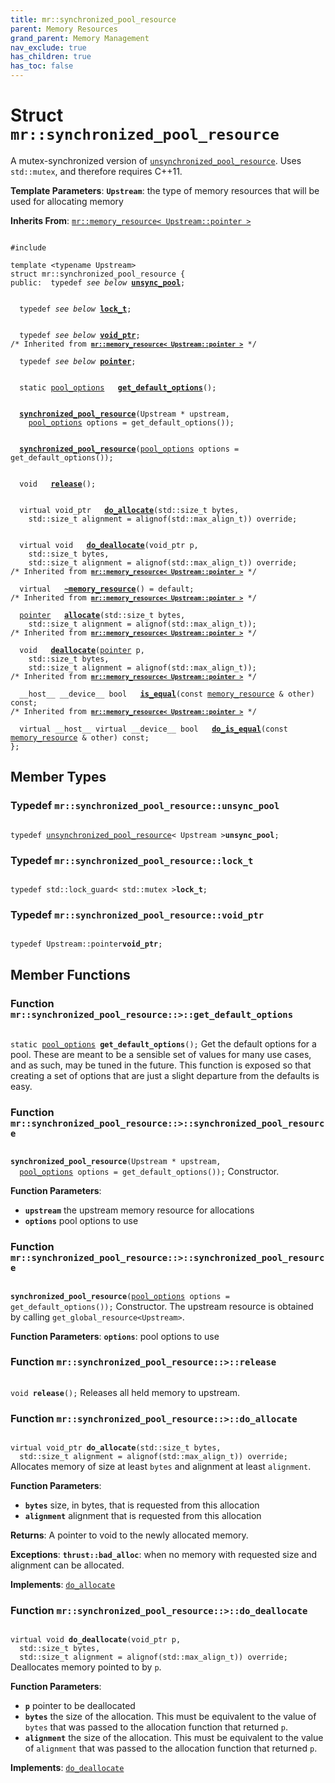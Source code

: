 ```yaml
---
title: mr::synchronized_pool_resource
parent: Memory Resources
grand_parent: Memory Management
nav_exclude: true
has_children: true
has_toc: false
---
```


# Struct `mr::synchronized_pool_resource`

A mutex-synchronized version of <code><a href="/thrust/api/classes/classmr_1_1unsynchronized__pool__resource.html">unsynchronized&#95;pool&#95;resource</a></code>. Uses <code>std::mutex</code>, and therefore requires C++11.

**Template Parameters**:
**`Upstream`**: the type of memory resources that will be used for allocating memory 

**Inherits From**:
[`mr::memory_resource< Upstream::pointer >`](/thrust/api/classes/classmr_1_1memory__resource.html)

<code class="doxybook">
<span>#include <thrust/mr/sync_pool.h></span><br>
<span>template &lt;typename Upstream&gt;</span>
<span>struct mr::synchronized&#95;pool&#95;resource {</span>
<span>public:</span><span>&nbsp;&nbsp;typedef <i>see below</i> <b><a href="/thrust/api/classes/structmr_1_1synchronized__pool__resource.html#typedef-unsync_pool">unsync&#95;pool</a></b>;</span>
<br>
<span>&nbsp;&nbsp;typedef <i>see below</i> <b><a href="/thrust/api/classes/structmr_1_1synchronized__pool__resource.html#typedef-lock_t">lock&#95;t</a></b>;</span>
<br>
<span>&nbsp;&nbsp;typedef <i>see below</i> <b><a href="/thrust/api/classes/structmr_1_1synchronized__pool__resource.html#typedef-void_ptr">void&#95;ptr</a></b>;</span>
<span class="doxybook-comment">/* Inherited from <code><b><a href="/thrust/api/classes/classmr_1_1memory__resource.html">mr::memory&#95;resource&lt; Upstream::pointer &gt;</a></b></code> */</span><br>
<span>&nbsp;&nbsp;typedef <i>see below</i> <b><a href="/thrust/api/classes/classmr_1_1memory__resource.html#typedef-pointer">pointer</a></b>;</span>
<br>
<span>&nbsp;&nbsp;static <a href="/thrust/api/classes/structmr_1_1pool__options.html">pool_options</a> </span><span>&nbsp;&nbsp;<b><a href="/thrust/api/classes/structmr_1_1synchronized__pool__resource.html#function-get_default_options">get&#95;default&#95;options</a></b>();</span>
<br>
<span>&nbsp;&nbsp;<b><a href="/thrust/api/classes/structmr_1_1synchronized__pool__resource.html#function-synchronized_pool_resource">synchronized&#95;pool&#95;resource</a></b>(Upstream * upstream,</span>
<span>&nbsp;&nbsp;&nbsp;&nbsp;<a href="/thrust/api/classes/structmr_1_1pool__options.html">pool_options</a> options = get&#95;default&#95;options());</span>
<br>
<span>&nbsp;&nbsp;<b><a href="/thrust/api/classes/structmr_1_1synchronized__pool__resource.html#function-synchronized_pool_resource">synchronized&#95;pool&#95;resource</a></b>(<a href="/thrust/api/classes/structmr_1_1pool__options.html">pool_options</a> options = get&#95;default&#95;options());</span>
<br>
<span>&nbsp;&nbsp;void </span><span>&nbsp;&nbsp;<b><a href="/thrust/api/classes/structmr_1_1synchronized__pool__resource.html#function-release">release</a></b>();</span>
<br>
<span>&nbsp;&nbsp;virtual void_ptr </span><span>&nbsp;&nbsp;<b><a href="/thrust/api/classes/structmr_1_1synchronized__pool__resource.html#function-do_allocate">do&#95;allocate</a></b>(std::size_t bytes,</span>
<span>&nbsp;&nbsp;&nbsp;&nbsp;std::size_t alignment = alignof(std::max&#95;align&#95;t)) override;</span>
<br>
<span>&nbsp;&nbsp;virtual void </span><span>&nbsp;&nbsp;<b><a href="/thrust/api/classes/structmr_1_1synchronized__pool__resource.html#function-do_deallocate">do&#95;deallocate</a></b>(void_ptr p,</span>
<span>&nbsp;&nbsp;&nbsp;&nbsp;std::size_t bytes,</span>
<span>&nbsp;&nbsp;&nbsp;&nbsp;std::size_t alignment = alignof(std::max&#95;align&#95;t)) override;</span>
<span class="doxybook-comment">/* Inherited from <code><b><a href="/thrust/api/classes/classmr_1_1memory__resource.html">mr::memory&#95;resource&lt; Upstream::pointer &gt;</a></b></code> */</span><br>
<span>&nbsp;&nbsp;virtual </span><span>&nbsp;&nbsp;<b><a href="/thrust/api/classes/classmr_1_1memory__resource.html#function-~memory_resource">~memory&#95;resource</a></b>() = default;</span>
<span class="doxybook-comment">/* Inherited from <code><b><a href="/thrust/api/classes/classmr_1_1memory__resource.html">mr::memory&#95;resource&lt; Upstream::pointer &gt;</a></b></code> */</span><br>
<span>&nbsp;&nbsp;<a href="/thrust/api/classes/classmr_1_1memory__resource.html#typedef-pointer">pointer</a> </span><span>&nbsp;&nbsp;<b><a href="/thrust/api/classes/classmr_1_1memory__resource.html#function-allocate">allocate</a></b>(std::size_t bytes,</span>
<span>&nbsp;&nbsp;&nbsp;&nbsp;std::size_t alignment = alignof(std::max&#95;align&#95;t));</span>
<span class="doxybook-comment">/* Inherited from <code><b><a href="/thrust/api/classes/classmr_1_1memory__resource.html">mr::memory&#95;resource&lt; Upstream::pointer &gt;</a></b></code> */</span><br>
<span>&nbsp;&nbsp;void </span><span>&nbsp;&nbsp;<b><a href="/thrust/api/classes/classmr_1_1memory__resource.html#function-deallocate">deallocate</a></b>(<a href="/thrust/api/classes/classmr_1_1memory__resource.html#typedef-pointer">pointer</a> p,</span>
<span>&nbsp;&nbsp;&nbsp;&nbsp;std::size_t bytes,</span>
<span>&nbsp;&nbsp;&nbsp;&nbsp;std::size_t alignment = alignof(std::max&#95;align&#95;t));</span>
<span class="doxybook-comment">/* Inherited from <code><b><a href="/thrust/api/classes/classmr_1_1memory__resource.html">mr::memory&#95;resource&lt; Upstream::pointer &gt;</a></b></code> */</span><br>
<span>&nbsp;&nbsp;__host__ __device__ bool </span><span>&nbsp;&nbsp;<b><a href="/thrust/api/classes/classmr_1_1memory__resource.html#function-is_equal">is&#95;equal</a></b>(const <a href="/thrust/api/classes/classmr_1_1memory__resource.html">memory_resource</a> & other) const;</span>
<span class="doxybook-comment">/* Inherited from <code><b><a href="/thrust/api/classes/classmr_1_1memory__resource.html">mr::memory&#95;resource&lt; Upstream::pointer &gt;</a></b></code> */</span><br>
<span>&nbsp;&nbsp;virtual __host__ virtual __device__ bool </span><span>&nbsp;&nbsp;<b><a href="/thrust/api/classes/classmr_1_1memory__resource.html#function-do_is_equal">do&#95;is&#95;equal</a></b>(const <a href="/thrust/api/classes/classmr_1_1memory__resource.html">memory_resource</a> & other) const;</span>
<span>};</span>
</code>

## Member Types

<h3 id="typedef-unsync_pool">
Typedef <code>mr::synchronized&#95;pool&#95;resource::unsync&#95;pool</code>
</h3>

<code class="doxybook">
<span>typedef <a href="/thrust/api/classes/classmr_1_1unsynchronized__pool__resource.html">unsynchronized_pool_resource</a>< Upstream ><b>unsync_pool</b>;</span></code>
<h3 id="typedef-lock_t">
Typedef <code>mr::synchronized&#95;pool&#95;resource::lock&#95;t</code>
</h3>

<code class="doxybook">
<span>typedef std::lock_guard< std::mutex ><b>lock_t</b>;</span></code>
<h3 id="typedef-void_ptr">
Typedef <code>mr::synchronized&#95;pool&#95;resource::void&#95;ptr</code>
</h3>

<code class="doxybook">
<span>typedef Upstream::pointer<b>void_ptr</b>;</span></code>

## Member Functions

<h3 id="function-get_default_options">
Function <code>mr::synchronized&#95;pool&#95;resource::&gt;::get&#95;default&#95;options</code>
</h3>

<code class="doxybook">
<span>static <a href="/thrust/api/classes/structmr_1_1pool__options.html">pool_options</a> </span><span><b>get_default_options</b>();</span></code>
Get the default options for a pool. These are meant to be a sensible set of values for many use cases, and as such, may be tuned in the future. This function is exposed so that creating a set of options that are just a slight departure from the defaults is easy. 

<h3 id="function-synchronized_pool_resource">
Function <code>mr::synchronized&#95;pool&#95;resource::&gt;::synchronized&#95;pool&#95;resource</code>
</h3>

<code class="doxybook">
<span><b>synchronized_pool_resource</b>(Upstream * upstream,</span>
<span>&nbsp;&nbsp;<a href="/thrust/api/classes/structmr_1_1pool__options.html">pool_options</a> options = get&#95;default&#95;options());</span></code>
Constructor.

**Function Parameters**:
* **`upstream`** the upstream memory resource for allocations 
* **`options`** pool options to use 

<h3 id="function-synchronized_pool_resource">
Function <code>mr::synchronized&#95;pool&#95;resource::&gt;::synchronized&#95;pool&#95;resource</code>
</h3>

<code class="doxybook">
<span><b>synchronized_pool_resource</b>(<a href="/thrust/api/classes/structmr_1_1pool__options.html">pool_options</a> options = get&#95;default&#95;options());</span></code>
Constructor. The upstream resource is obtained by calling <code>get&#95;global&#95;resource&lt;Upstream&gt;</code>.

**Function Parameters**:
**`options`**: pool options to use 

<h3 id="function-release">
Function <code>mr::synchronized&#95;pool&#95;resource::&gt;::release</code>
</h3>

<code class="doxybook">
<span>void </span><span><b>release</b>();</span></code>
Releases all held memory to upstream. 

<h3 id="function-do_allocate">
Function <code>mr::synchronized&#95;pool&#95;resource::&gt;::do&#95;allocate</code>
</h3>

<code class="doxybook">
<span>virtual void_ptr </span><span><b>do_allocate</b>(std::size_t bytes,</span>
<span>&nbsp;&nbsp;std::size_t alignment = alignof(std::max&#95;align&#95;t)) override;</span></code>
Allocates memory of size at least <code>bytes</code> and alignment at least <code>alignment</code>.

**Function Parameters**:
* **`bytes`** size, in bytes, that is requested from this allocation 
* **`alignment`** alignment that is requested from this allocation 

**Returns**:
A pointer to void to the newly allocated memory. 

**Exceptions**:
**`thrust::bad_alloc`**: when no memory with requested size and alignment can be allocated. 

**Implements**: [`do_allocate`](/thrust/api/classes/classmr_1_1memory__resource.html#function-do_allocate)

<h3 id="function-do_deallocate">
Function <code>mr::synchronized&#95;pool&#95;resource::&gt;::do&#95;deallocate</code>
</h3>

<code class="doxybook">
<span>virtual void </span><span><b>do_deallocate</b>(void_ptr p,</span>
<span>&nbsp;&nbsp;std::size_t bytes,</span>
<span>&nbsp;&nbsp;std::size_t alignment = alignof(std::max&#95;align&#95;t)) override;</span></code>
Deallocates memory pointed to by <code>p</code>.

**Function Parameters**:
* **`p`** pointer to be deallocated 
* **`bytes`** the size of the allocation. This must be equivalent to the value of <code>bytes</code> that was passed to the allocation function that returned <code>p</code>. 
* **`alignment`** the size of the allocation. This must be equivalent to the value of <code>alignment</code> that was passed to the allocation function that returned <code>p</code>. 

**Implements**: [`do_deallocate`](/thrust/api/classes/classmr_1_1memory__resource.html#function-do_deallocate)


